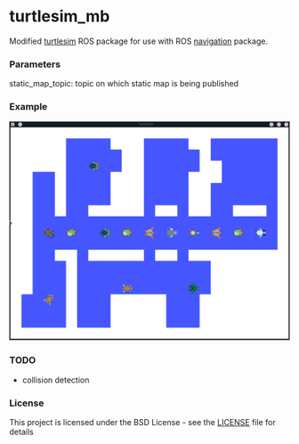 # turtlesim_mb

Modified [turtlesim](http://wiki.ros.org/turtlesim) ROS package for use with ROS [navigation](http://wiki.ros.org/navigation) package.

### Parameters
static_map_topic: topic on which static map is being published

### Example
![Example](Example.png "Example")

### TODO
- collision detection

### License
This project is licensed under the BSD License - see the [LICENSE](LICENSE) file for details
